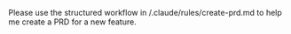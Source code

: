 Please use the structured workflow in /.claude/rules/create-prd.md to help me create a PRD for a new feature.